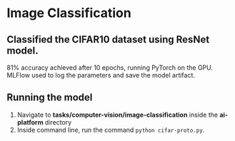 # Image Classification

## Classified the CIFAR10 dataset using ResNet model.

81% accuracy achieved after 10 epochs, running PyTorch on the GPU. 
MLFlow used to log the parameters and save the model artifact.

## Running the model
1. Navigate to **tasks/computer-vision/image-classification** inside the **ai-platform** directory
2. Inside command line, run the command `python cifar-proto.py`.
